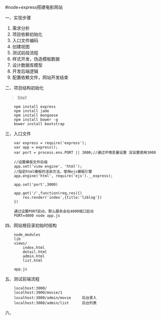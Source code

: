 #node+express搭建电影网站

一、实现步骤

1. 需求分析
2. 项目依赖初始化
3. 入口文件编码
4. 创建视图
5. 测试前段流程
6. 样式开发，伪造模板数据
7. 设计数据库模型
8. 开发后端逻辑
9. 配置依赖文件，网站开发结束

二、项目结构初始化

> Site1
        
        npm install express
        npm install jade
        npm install mongoose
        npm install bower -g
        bower install bootstrap
        
三、入口文件

        var express = require('express');
        var app = express();
        var port = process.env.PORT || 3000;//通过环境变量设置 没设置使用3000
        
        //设置模板文件后缀
        app.set('view engine', 'html');
        //指定html模板的渲染方法，使用ejs模板引擎
        app.engine('html', require('ejs').__express);
        
        app.set('port',3000)
        
        app.get('/',function(req,res){)
            res.render('index',{title:'lzblog'})
        })
        
        通过设置PORT启动，那么服务会在4000端口启动
        PORT=4000 node app.js
        
四、网站根目录初始时结构

        node_modules
        lib
        views/
            index.html
            detail.html
            admin.html
            list.html
            
        app.js
        
五、测试前端流程

        localhost:3000/
        localhost:3000/movie/1
        localhost:3000/admin/movie     后台录入
        localhost:3000/admin/list      后台列表
        
六、